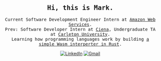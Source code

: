 <div align="center">
  <h2><samp> Hi, this is Mark. </samp></h2>
  <p><samp>
    Current Software Development Engineer Intern at <a href="https://aws.amazon.com/">Amazon Web Services</a>.
    </br>
    Prev: Software Developer Intern at <a href="https://www.ciena.com/">Ciena</a>, Undergraduate TA at <a href="https://carleton.ca/">Carleton University</a>.
    </br>
    Learning how programming languages work by building <a href="https://github.com/InvalidPathException/wagmi">a simple Wasm interperter in Rust</a>.
    </br>
  </p></samp>
  
  [![LinkedIn](https://img.shields.io/badge/LinkedIn-0077B5?style=for-the-badge&logo=linkedin&logoColor=white)](https://ca.linkedin.com/in/m-z-ding)
  [![Gmail](https://img.shields.io/badge/Gmail-D14836?style=for-the-badge&logo=gmail&logoColor=white)](mailto:InvalidPathException@gmail.com)
  </br>
</div>
